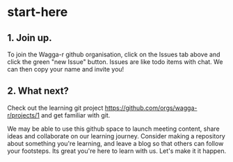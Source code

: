 # start-here
## 1. Join up.
To join the Wagga-r github organisation, click on the Issues tab above and click the green "new Issue" button. Issues are like todo items with chat. We can then copy your name and invite you! 

## 2. What next?
Check out the learning git project https://github.com/orgs/wagga-r/projects/1 and get familiar with git. 

We may be able to use this github space to launch meeting content, share ideas and collaborate on our learning journey. Consider making a repository about something you're learning, and leave a blog so that others can follow your footsteps. 
Its great you're here to learn with us. Let's make it it happen. 
